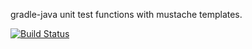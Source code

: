 gradle-java unit test functions with mustache templates.

[![Build Status](https://app.travis-ci.com/mehmetkoroglu/hw3.svg?branch=main)](https://app.travis-ci.com/mehmetkoroglu/hw3)
